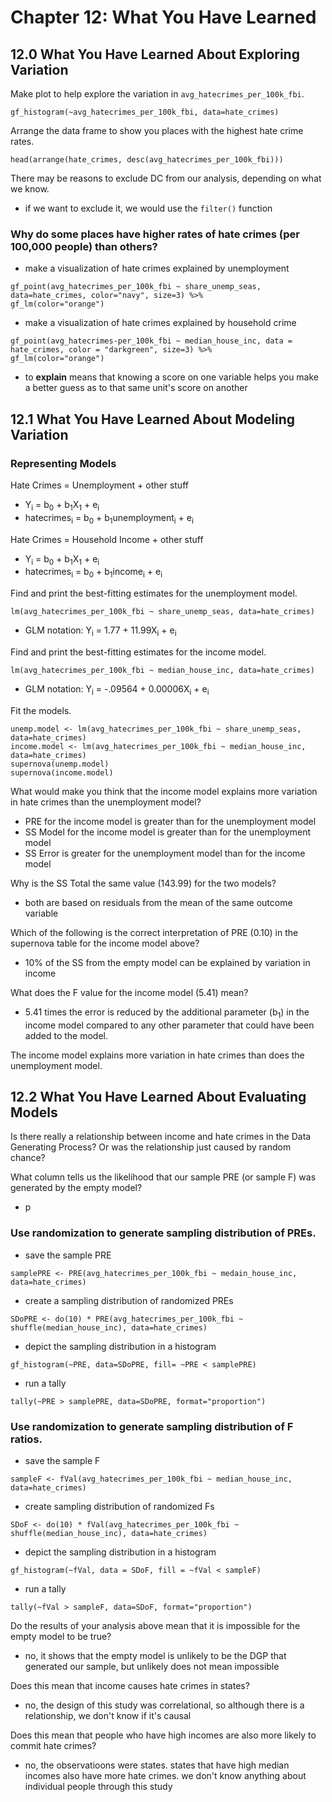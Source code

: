# Chapter 12: What You Have Learned

## 12.0 What You Have Learned About Exploring Variation
Make  plot to help explore the variation in `avg_hatecrimes_per_100k_fbi`.
````
gf_histogram(~avg_hatecrimes_per_100k_fbi, data=hate_crimes)
````

Arrange the data frame to show you places with the highest hate crime rates.
````
head(arrange(hate_crimes, desc(avg_hatecrimes_per_100k_fbi)))
````

There may be reasons to exclude DC from our analysis, depending on what we know.
* if we want to exclude it, we would use the `filter()` function

### Why do some places have higher rates of hate crimes (per 100,000 people) than others?
* make a visualization of hate crimes explained by unemployment
````
gf_point(avg_hatecrimes_per_100k_fbi ~ share_unemp_seas, data=hate_crimes, color="navy", size=3) %>%
gf_lm(color="orange")
````

* make a visualization of hate crimes explained by household crime
````
gf_point(avg_hatecrimes-per_100k_fbi ~ median_house_inc, data = hate_crimes, color = "darkgreen", size=3) %>%
gf_lm(color="orange")
````

* to **explain** means that knowing a score on one variable helps you make a better guess as to that same unit's score on another

## 12.1 What You Have Learned About Modeling Variation
### Representing Models
Hate Crimes = Unemployment + other stuff
* Y<sub>i</sub> = b<sub>0</sub> + b<sub>1</sub>X<sub>1</sub> + e<sub>i</sub>
* hatecrimes<sub>i</sub> = b<sub>0</sub> +   b<sub>1</sub>unemployment<sub>i</sub> + e<sub>i</sub>
  
Hate Crimes = Household Income + other stuff
* Y<sub>i</sub> = b<sub>0</sub> + b<sub>1</sub>X<sub>1</sub> + e<sub>i</sub>
* hatecrimes<sub>i</sub> = b<sub>0</sub> +   b<sub>1</sub>income<sub>i</sub> + e<sub>i</sub>

Find and print the best-fitting estimates for the unemployment model.
````
lm(avg_hatecrimes_per_100k_fbi ~ share_unemp_seas, data=hate_crimes)
````
* GLM notation: Y<sub>i</sub> = 1.77 + 11.99X<sub>i</sub> + e<sub>i</sub>

Find and print the best-fitting estimates for the income model.
````
lm(avg_hatecrimes_per_100k_fbi ~ median_house_inc, data=hate_crimes)
````
* GLM notation: Y<sub>i</sub> = -.09564 + 0.00006X<sub>i</sub> + e<sub>i</sub>

Fit the models.
````
unemp.model <- lm(avg_hatecrimes_per_100k_fbi ~ share_unemp_seas, data=hate_crimes)
income.model <- lm(avg_hatecrimes_per_100k_fbi ~ median_house_inc, data=hate_crimes)
supernova(unemp.model)
supernova(income.model)
````

What would make you think that the income model explains more variation in hate crimes than the unemployment model?
* PRE for the income model is greater than for the unemployment model
* SS Model for the income model is greater than for the unemployment model
* SS Error is greater for the unemployment model than for the income model

Why is the SS Total the same value (143.99) for the two models?
* both are based on residuals from the mean of the same outcome variable

Which of the following is the correct interpretation of PRE (0.10) in the supernova table for the income model above?
* 10% of the SS from the empty model can be explained by variation in income

What does the F value for the income model (5.41) mean?
* 5.41 times the error is reduced by the additional parameter (b<sub>1</sub>) in the income model compared to any other parameter that could have been added to the model.

The income model explains more variation in hate crimes than does the unemployment model.

## 12.2 What You Have Learned About Evaluating Models
Is there really a relationship between income and hate crimes in the Data Generating Process? Or was the relationship just caused by random chance?

What column tells us the likelihood that our sample PRE (or sample F) was generated by the empty model?
* p

### Use randomization to generate sampling distribution of PREs.
* save the sample PRE
````
samplePRE <- PRE(avg_hatecrimes_per_100k_fbi ~ medain_house_inc, data=hate_crimes)
````
* create a sampling distribution of randomized PREs
````
SDoPRE <- do(10) * PRE(avg_hatecrimes_per_100k_fbi ~ shuffle(median_house_inc), data=hate_crimes)
````
* depict the sampling distribution in a histogram
````
gf_histogram(~PRE, data=SDoPRE, fill= ~PRE < samplePRE)
````
* run a tally
````
tally(~PRE > samplePRE, data=SDoPRE, format="proportion")
````

### Use randomization to generate sampling distribution of F ratios.
* save the sample F
````
sampleF <- fVal(avg_hatecrimes_per_100k_fbi ~ median_house_inc, data=hate_crimes)
````
* create sampling distribution of randomized Fs
````
SDoF <- do(10) * fVal(avg_hatecrimes_per_100k_fbi ~ shuffle(median_house_inc), data=hate_crimes)
````
* depict the sampling distribution in a histogram
````
gf_histogram(~fVal, data = SDoF, fill = ~fVal < sampleF)
````

* run a tally
````
tally(~fVal > sampleF, data=SDoF, format="proportion")
````

Do the results of your analysis above mean that it is impossible for the empty model to be true?
* no, it shows that the empty model is unlikely to be the DGP that generated our sample, but unlikely does not mean impossible

Does this mean that income causes hate crimes in states?
* no, the design of this study was correlational, so although there is a relationship, we don't know if it's causal

Does this mean that people who have high incomes are also more likely to commit hate crimes?
* no, the observatioons were states. states that have high median incomes also have more hate crimes. we don't know anything about individual people through this study
